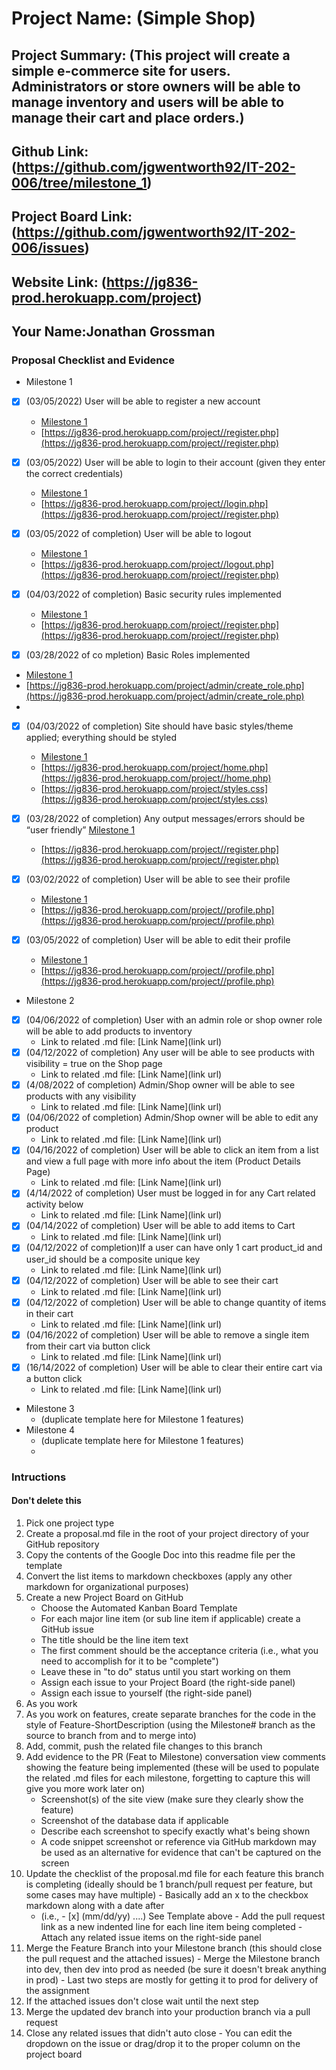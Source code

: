 # Project Name: (Simple Shop)
## Project Summary: (This project will create a simple e-commerce site for users. Administrators or store owners will be able to manage inventory and users will be able to manage their cart and place orders.)
## Github Link: (https://github.com/jgwentworth92/IT-202-006/tree/milestone_1)
## Project Board Link: (https://github.com/jgwentworth92/IT-202-006/issues)
## Website Link: (https://jg836-prod.herokuapp.com/project)
## Your Name:Jonathan Grossman

<!-- Line item / Feature template (use this for each bullet point) -- DO NOT DELETE THIS SECTION


- [ ] \(mm/dd/yyyy of completion) Feature Title (from the proposal bullet point, if it's a sub-point indent it properly)
  -  Link to related .md file: [Link Name](link url)

 End Line item / Feature Template -- DO NOT DELETE THIS SECTION --> 
 
 
### Proposal Checklist and Evidence

- Milestone 1
 
- [x] \(03/05/2022) User will be able to register a new account
  -  [Milestone 1](https://github.com/jgwentworth92/IT-202-006/blob/milestone_1/public_html/project/milestone1.md)
  -  [https://jg836-prod.herokuapp.com/project//register.php](https://jg836-prod.herokuapp.com/project//register.php) 
  
- [x] \(03/05/2022) User will be able to login to their account (given they enter the correct credentials)  
  -  [Milestone 1](https://github.com/jgwentworth92/IT-202-006/blob/milestone_1/public_html/project/milestone1.md)
  -  [https://jg836-prod.herokuapp.com/project//login.php](https://jg836-prod.herokuapp.com/project//register.php)
  
- [x] \(03/05/2022 of completion) User will be able to logout
  -  [Milestone 1](https://github.com/jgwentworth92/IT-202-006/blob/milestone_1/public_html/project/milestone1.md)
  -  [https://jg836-prod.herokuapp.com/project//logout.php](https://jg836-prod.herokuapp.com/project//register.php)
- [x] \(04/03/2022 of completion) Basic security rules implemented
   -  [Milestone 1](https://github.com/jgwentworth92/IT-202-006/blob/milestone_1/public_html/project/milestone1.md)
   -  [https://jg836-prod.herokuapp.com/project//register.php](https://jg836-prod.herokuapp.com/project//register.php)

- [x] \(03/28/2022 of co mpletion) Basic Roles implemented
-    [Milestone 1](https://github.com/jgwentworth92/IT-202-006/blob/milestone_1/public_html/project/milestone1.md)
  -  [https://jg836-prod.herokuapp.com/project/admin/create_role.php](https://jg836-prod.herokuapp.com/project/admin/create_role.php)
  -  
- [x] \(04/03/2022 of completion) Site should have basic styles/theme applied; everything should be styled
  -  [Milestone 1](https://github.com/jgwentworth92/IT-202-006/blob/milestone_1/public_html/project/milestone1.md)
  -  [https://jg836-prod.herokuapp.com/project/home.php](https://jg836-prod.herokuapp.com/project//home.php)
  -  [https://jg836-prod.herokuapp.com/project/styles.css](https://jg836-prod.herokuapp.com/project/styles.css)

- [x] \(03/28/2022 of completion) Any output messages/errors should be “user friendly”
      [Milestone 1](https://github.com/jgwentworth92/IT-202-006/blob/milestone_1/public_html/project/milestone1.md)
  -   [https://jg836-prod.herokuapp.com/project//register.php](https://jg836-prod.herokuapp.com/project//register.php)

- [x] \(03/02/2022 of completion) User will be able to see their profile
  -   [Milestone 1](https://github.com/jgwentworth92/IT-202-006/blob/milestone_1/public_html/project/milestone1.md)
  -   [https://jg836-prod.herokuapp.com/project//profile.php](https://jg836-prod.herokuapp.com/project//profile.php)

- [x] \(03/05/2022 of completion) User will be able to edit their profile
  -   [Milestone 1](https://github.com/jgwentworth92/IT-202-006/blob/milestone_1/public_html/project/milestone1.md)
  -   [https://jg836-prod.herokuapp.com/project//profile.php](https://jg836-prod.herokuapp.com/project//profile.php)
- Milestone 2
- [x] \(04/06/2022 of completion) User with an admin role or shop owner role will be able to add products to inventory
  -  Link to related .md file: [Link Name](link url)
- [x] \(04/12/2022 of completion) Any user will be able to see products with visibility = true on the Shop page
  -  Link to related .md file: [Link Name](link url) 
- [x] \(4/08/2022 of completion) Admin/Shop owner will be able to see products with any visibility
  -  Link to related .md file: [Link Name](link url)
- [x] \(04/06/2022 of completion) Admin/Shop owner will be able to edit any product
  -  Link to related .md file: [Link Name](link url) 
- [x] \(04/16/2022 of completion) User will be able to click an item from a list and view a full page with more info about the item (Product Details Page)
  -  Link to related .md file: [Link Name](link url) 
- [x] \(4/14/2022 of completion) User must be logged in for any Cart related activity below
  -  Link to related .md file: [Link Name](link url) 
- [x] \(04/14/2022 of completion) User will be able to add items to Cart
  -  Link to related .md file: [Link Name](link url) 
- [x] \(04/12/2022 of completion)If a user can have only 1 cart product_id and user_id should be a composite unique key
  -  Link to related .md file: [Link Name](link url)
- [x] \(04/12/2022 of completion) User will be able to see their cart
  -  Link to related .md file: [Link Name](link url) 
- [x] \(04/12/2022 of completion) User will be able to change quantity of items in their cart
  -  Link to related .md file: [Link Name](link url) 
- [x] \(04/16/2022 of completion) User will be able to remove a single item from their cart via button click
  -  Link to related .md file: [Link Name](link url)  
- [x] \(16/14/2022 of completion) User will be able to clear their entire cart via a button click
  -  Link to related .md file: [Link Name](link url)
    
- Milestone 3
  - (duplicate template here for Milestone 1 features)
- Milestone 4
  - (duplicate template here for Milestone 1 features)
  - 
### Intructions
#### Don't delete this
1. Pick one project type
2. Create a proposal.md file in the root of your project directory of your GitHub repository
3. Copy the contents of the Google Doc into this readme file per the template
4. Convert the list items to markdown checkboxes (apply any other markdown for organizational purposes)
5. Create a new Project Board on GitHub
   - Choose the Automated Kanban Board Template
   - For each major line item (or sub line item if applicable) create a GitHub issue
   - The title should be the line item text
   - The first comment should be the acceptance criteria (i.e., what you need to accomplish for it to be "complete")
   - Leave these in "to do" status until you start working on them
   - Assign each issue to your Project Board (the right-side panel)
   - Assign each issue to yourself (the right-side panel)
6. As you work
  1. As you work on features, create separate branches for the code in the style of Feature-ShortDescription (using the Milestone# branch as the source to branch from and to merge into)
  2. Add, commit, push the related file changes to this branch
  3. Add evidence to the PR (Feat to Milestone) conversation view comments showing the feature being implemented (these will be used to populate the related .md files for each milestone, forgetting to capture this will give you more work later on)
     - Screenshot(s) of the site view (make sure they clearly show the feature)
     - Screenshot of the database data if applicable
     - Describe each screenshot to specify exactly what's being shown
     - A code snippet screenshot or reference via GitHub markdown may be used as an alternative for evidence that can't be captured on the screen
  4. Update the checklist of the proposal.md file for each feature this branch is completing (ideally should be 1 branch/pull request per feature, but some cases may have multiple)
    - Basically add an x to the checkbox markdown along with a date after
      - (i.e.,   - [x] (mm/dd/yy) ....) See Template above
    - Add the pull request link as a new indented line for each line item being completed
    - Attach any related issue items on the right-side panel
  5. Merge the Feature Branch into your Milestone branch (this should close the pull request and the attached issues)
    - Merge the Milestone branch into dev, then dev into prod as needed (be sure it doesn't break anything in prod)
    - Last two steps are mostly for getting it to prod for delivery of the assignment 
  7. If the attached issues don't close wait until the next step
  8. Merge the updated dev branch into your production branch via a pull request
  9. Close any related issues that didn't auto close
    - You can edit the dropdown on the issue or drag/drop it to the proper column on the project board
